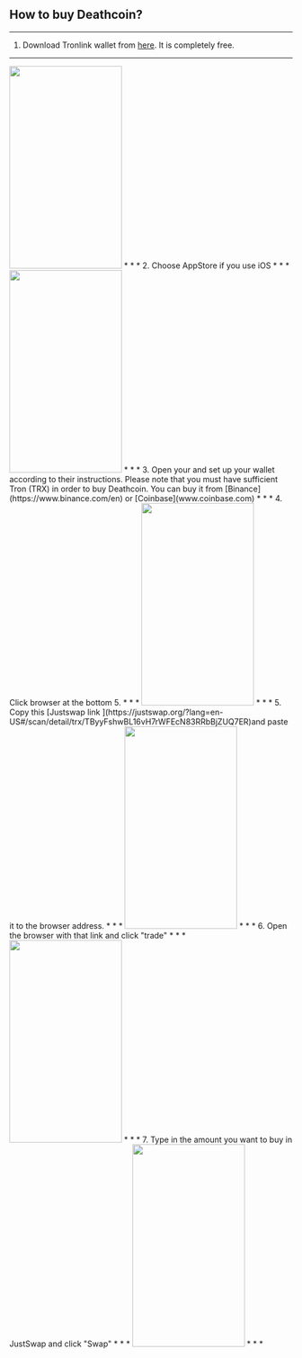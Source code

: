 ## How to buy Deathcoin?
* * *
1. Download Tronlink wallet from [here](https://www.tronlink.org/). It is completely free.
* * *
<img src="https://user-images.githubusercontent.com/87663508/126858298-ef6f5d85-5759-4ab7-a763-4706bc74a674.PNG" width="200" height="360">
* * *
2. Choose AppStore if you use iOS
* * *
<img src="https://user-images.githubusercontent.com/87663508/126858299-ddae81c4-d562-45aa-9cba-6a00d6f44f0e.PNG" width="200" height="360">
* * *
3. Open your and set up your wallet according to their instructions. Please note that you must have sufficient Tron (TRX) in order to buy Deathcoin. You can buy it from [Binance](https://www.binance.com/en) or [Coinbase](www.coinbase.com)
* * *
4. Click browser at the bottom
5. * * *
<img src="https://user-images.githubusercontent.com/87663508/126858301-c5a91e1f-ea4f-4578-8699-bb9cadc058d6.PNG" width="200" height="360">
* * *
5. Copy this [Justswap link ](https://justswap.org/?lang=en-US#/scan/detail/trx/TByyFshwBL16vH7rWFEcN83RRbBjZUQ7ER)and paste it to the browser address.
* * *
<img src="https://user-images.githubusercontent.com/87663508/126858304-c644b588-d9be-4483-b5d0-a22824a00ded.PNG" width="200" height="360">
* * *
6. Open the browser with that link and click "trade"
* * *
<img src="https://user-images.githubusercontent.com/87663508/126858305-21a3791f-8827-41a8-a03e-d6afeb2879c2.PNG" width="200" height="360">
* * *
7. Type in the amount you want to buy in JustSwap and click "Swap"
* * *
<img src="https://user-images.githubusercontent.com/87663508/126858306-eb9dc451-015c-4c93-8ef3-5653a8fc5629.PNG" width="200" height="360">
* * *
